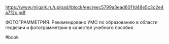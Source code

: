 https://www.miigaik.ru/upload/iblock/eec/eec5799a3ead6011d48e5c3c2e4a7f2c.pdf

ФОТОГРАММЕТРИЯ. Рекомендовано УМО по образованию в области геодезии и фотограмметрии в качестве учебного пособия

#book